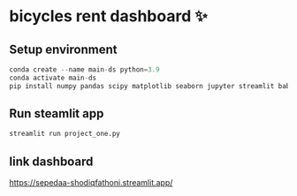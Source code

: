 # bicycles rent dashboard  ✨



## Setup environment


```python
conda create --name main-ds python=3.9
conda activate main-ds
pip install numpy pandas scipy matplotlib seaborn jupyter streamlit babel
```

## Run steamlit app


```python
streamlit run project_one.py
```
## link dashboard

https://sepedaa-shodiqfathoni.streamlit.app/
